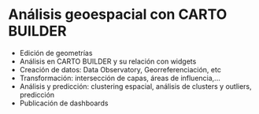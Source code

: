 Análisis geoespacial con CARTO BUILDER
==========================================

* Edición de geometrías
* Análisis en CARTO BUILDER y su relación con widgets
* Creación de datos: Data Observatory, Georreferenciación, etc
* Transformación: intersección de capas, áreas de influencia,...
* Análisis y predicción: clustering espacial, análisis de clusters y outliers, predicción
* Publicación de dashboards
